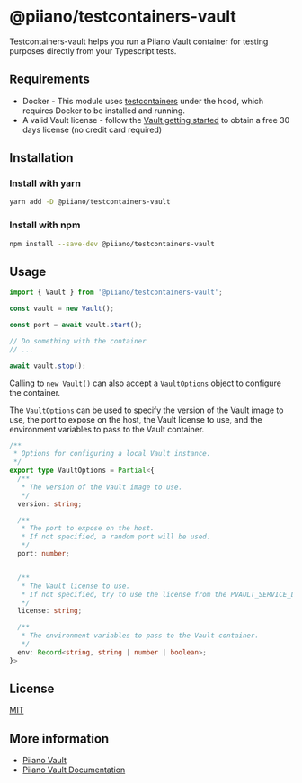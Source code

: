 # @piiano/testcontainers-vault

Testcontainers-vault helps you run a Piiano Vault container for testing purposes directly from your Typescript tests.

## Requirements

- Docker - This module uses [testcontainers](https://www.npmjs.com/package/testcontainers) under the hood, which requires Docker to be installed and running.
- A valid Vault license - follow the [Vault getting started](https://piiano.com/docs/guides/get-started/) to obtain a free 30 days license (no credit card required)

## Installation

### Install with yarn

```bash
yarn add -D @piiano/testcontainers-vault
```

### Install with npm

```bash
npm install --save-dev @piiano/testcontainers-vault
```

## Usage

```typescript
import { Vault } from '@piiano/testcontainers-vault';

const vault = new Vault();

const port = await vault.start();

// Do something with the container
// ...

await vault.stop();
```

Calling to `new Vault()` can also accept a `VaultOptions` object to configure the container.

The `VaultOptions` can be used to specify the version of the Vault image to use, the port to expose on the host, the Vault license to use, and the environment variables to pass to the Vault container.

```typescript 
/**
 * Options for configuring a local Vault instance.
 */
export type VaultOptions = Partial<{
  /**
   * The version of the Vault image to use.
   */
  version: string;

  /**
   * The port to expose on the host.
   * If not specified, a random port will be used.
   */
  port: number;


  /**
   * The Vault license to use.
   * If not specified, try to use the license from the PVAULT_SERVICE_LICENSE environment variable.
   */
  license: string;

  /**
   * The environment variables to pass to the Vault container.
   */
  env: Record<string, string | number | boolean>;
}>
```

## License

[MIT](./LICENSE)

## More information

- [Piiano Vault](https://piiano.com)
- [Piiano Vault Documentation](https://piiano.com/docs)